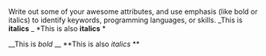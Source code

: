 Write out some of your awesome attributes, and use emphasis (like bold or italics) to identify keywords, programming languages, or skills. 
_This is __italics__ _
*This is also **italics** *

__This is _bold_ __
**This is also *italics* **
